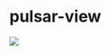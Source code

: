 # pulsar-view

[![](https://jitpack.io/v/avocadochif/pulsar-view.svg)](https://jitpack.io/#avocadochif/pulsar-view)

